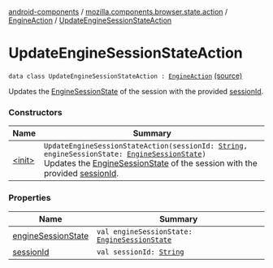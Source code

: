 [android-components](../../../index.md) / [mozilla.components.browser.state.action](../../index.md) / [EngineAction](../index.md) / [UpdateEngineSessionStateAction](./index.md)

# UpdateEngineSessionStateAction

`data class UpdateEngineSessionStateAction : `[`EngineAction`](../index.md) [(source)](https://github.com/mozilla-mobile/android-components/blob/master/components/browser/state/src/main/java/mozilla/components/browser/state/action/BrowserAction.kt#L399)

Updates the [EngineSessionState](../../../mozilla.components.concept.engine/-engine-session-state/index.md) of the session with the provided [sessionId](session-id.md).

### Constructors

| Name | Summary |
|---|---|
| [&lt;init&gt;](-init-.md) | `UpdateEngineSessionStateAction(sessionId: `[`String`](https://kotlinlang.org/api/latest/jvm/stdlib/kotlin/-string/index.html)`, engineSessionState: `[`EngineSessionState`](../../../mozilla.components.concept.engine/-engine-session-state/index.md)`)`<br>Updates the [EngineSessionState](../../../mozilla.components.concept.engine/-engine-session-state/index.md) of the session with the provided [sessionId](session-id.md). |

### Properties

| Name | Summary |
|---|---|
| [engineSessionState](engine-session-state.md) | `val engineSessionState: `[`EngineSessionState`](../../../mozilla.components.concept.engine/-engine-session-state/index.md) |
| [sessionId](session-id.md) | `val sessionId: `[`String`](https://kotlinlang.org/api/latest/jvm/stdlib/kotlin/-string/index.html) |

